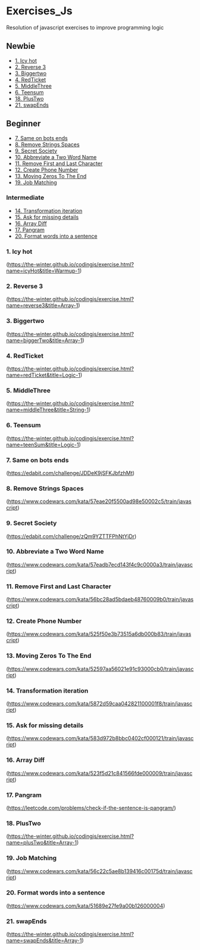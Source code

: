 # Exercises_Js
Resolution of javascript exercises to improve programming logic

## Newbie
- [1. Icy hot](#1-icy-hot)
- [2. Reverse 3](#2-reverse-3)
- [3. Biggertwo](#3-biggerTwo)
- [4. RedTicket](#4-redTicket)
- [5. MiddleThree](#5-middleThree)
- [6. Teensum](#6-teensum)
- [18. PlusTwo](#18-plusTwo)
- [21. swapEnds](#21-swapEnds)
## Beginner
- [7. Same on bots ends](#7-same-on-bots-ends)
- [8. Remove Strings Spaces](#8-remove-strings-spaces)
- [9. Secret Society](#9-secret-society)
- [10. Abbreviate a Two Word Name](#10-abbreviate-a-two-word-name)
- [11. Remove First and Last Character](#11-remove-first-and-last-character)
- [12. Create Phone Number](#12-create-phone-number)
- [13. Moving Zeros To The End](#13-moving-zeros-to-the-end)
- [19. Job Matching](#10-job-matching)
### Intermediate
- [14. Transformation iteration](#14-transformation-iteration)
- [15. Ask for missing details](#15-ask-for-missing-details)
- [16. Array Diff](#16-array-diff)
- [17. Pangram](#17-pangram)
- [20. Format words into a sentence](#20-format-words-into-a-sentence)


### 1. Icy hot
(https://the-winter.github.io/codingjs/exercise.html?name=icyHot&title=Warmup-1)
### 2. Reverse 3
(https://the-winter.github.io/codingjs/exercise.html?name=reverse3&title=Array-1)
### 3. Biggertwo
(https://the-winter.github.io/codingjs/exercise.html?name=biggerTwo&title=Array-1)
### 4. RedTicket
(https://the-winter.github.io/codingjs/exercise.html?name=redTicket&title=Logic-1)
### 5. MiddleThree
(https://the-winter.github.io/codingjs/exercise.html?name=middleThree&title=String-1)
### 6. Teensum
(https://the-winter.github.io/codingjs/exercise.html?name=teenSum&title=Logic-1)
### 7. Same on bots ends
(https://edabit.com/challenge/JDDeK9jSFKJbfzhMt)
### 8. Remove Strings Spaces
(https://www.codewars.com/kata/57eae20f5500ad98e50002c5/train/javascript)
### 9. Secret Society
(https://edabit.com/challenge/zQm9YZTTFPhNtYjDr)
### 10. Abbreviate a Two Word Name
(https://www.codewars.com/kata/57eadb7ecd143f4c9c0000a3/train/javascript)
### 11. Remove First and Last Character
(https://www.codewars.com/kata/56bc28ad5bdaeb48760009b0/train/javascript)
### 12. Create Phone Number
(https://www.codewars.com/kata/525f50e3b73515a6db000b83/train/javascript)
### 13. Moving Zeros To The End
(https://www.codewars.com/kata/52597aa56021e91c93000cb0/train/javascript)
### 14. Transformation iteration
(https://www.codewars.com/kata/5872d59caa042821100001f8/train/javascript)
### 15. Ask for missing details
(https://www.codewars.com/kata/583d972b8bbc0402cf000121/train/javascript)

### 16. Array Diff
(https://www.codewars.com/kata/523f5d21c841566fde000009/train/javascript)
### 17. Pangram
(https://leetcode.com/problems/check-if-the-sentence-is-pangram/)

### 18. PlusTwo
(https://the-winter.github.io/codingjs/exercise.html?name=plusTwo&title=Array-1)

### 19. Job Matching
(https://www.codewars.com/kata/56c22c5ae8b139416c00175d/train/javascript)

### 20. Format words into a sentence
(https://www.codewars.com/kata/51689e27fe9a00b126000004)

### 21. swapEnds
(https://the-winter.github.io/codingjs/exercise.html?name=swapEnds&title=Array-1)